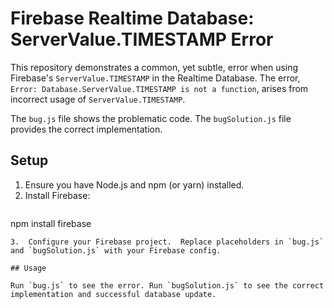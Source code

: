 # Firebase Realtime Database: ServerValue.TIMESTAMP Error

This repository demonstrates a common, yet subtle, error when using Firebase's `ServerValue.TIMESTAMP` in the Realtime Database. The error, `Error: Database.ServerValue.TIMESTAMP is not a function`, arises from incorrect usage of `ServerValue.TIMESTAMP`.

The `bug.js` file shows the problematic code.  The `bugSolution.js` file provides the correct implementation.

## Setup

1.  Ensure you have Node.js and npm (or yarn) installed.
2.  Install Firebase:
    ```bash
npm install firebase
```
3.  Configure your Firebase project.  Replace placeholders in `bug.js` and `bugSolution.js` with your Firebase config.

## Usage

Run `bug.js` to see the error. Run `bugSolution.js` to see the correct implementation and successful database update.